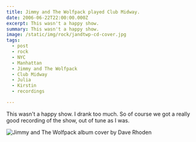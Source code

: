 ```yaml
---
title: Jimmy and The Wolfpack played Club Midway.
date: 2006-06-22T22:00:00.000Z
excerpt: This wasn't a happy show.
summary: This wasn't a happy show.
image: /static/img/rock/jandtwp-cd-cover.jpg
tags:
  - post
  - rock
  - NYC
  - Manhattan
  - Jimmy and The Wolfpack
  - Club Midway
  - Julia
  - Kirstin
  - recordings

---
```


This wasn't a happy show. I drank too much. So of course we got a really good recording of the show, out of tune as I was.

![Jimmy and The Wolfpack album cover by Dave Rhoden](/static/img/rock/jandtwp-cd-cover.jpg)